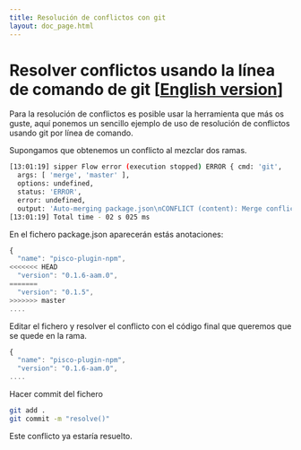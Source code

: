 ```yaml
---
title: Resolución de conflictos con git
layout: doc_page.html
---
```


# Resolver conflictos usando la línea de comando de git [[English version](../../../en/users/guides/050conflicts.html)]

Para la resolución de conflictos es posible usar la herramienta que más os guste, aquí ponemos un sencillo ejemplo de uso de resolución de conflictos usando git por línea de comando.

Supongamos que obtenemos un conflicto al mezclar dos ramas.

```bash
[13:01:19] sipper Flow error (execution stopped) ERROR { cmd: 'git',
  args: [ 'merge', 'master' ],
  options: undefined,
  status: 'ERROR',
  error: undefined,
  output: 'Auto-merging package.json\nCONFLICT (content): Merge conflict in package.json\nAutomatic merge failed; fix conflicts and then commit the result.\n' }
[13:01:19] Total time - 02 s 025 ms
```

En el fichero package.json aparecerán estás anotaciones:

```javascript
{
  "name": "pisco-plugin-npm",
<<<<<<< HEAD
  "version": "0.1.6-aam.0",
=======
  "version": "0.1.5",
>>>>>>> master
....
```

Editar el fichero y resolver el conflicto con el código final que queremos que se quede en la rama.

```javascript
{
  "name": "pisco-plugin-npm",
  "version": "0.1.6-aam.0",
....
```

Hacer commit del fichero

```bash
git add .
git commit -m "resolve()"
```

Este conflicto ya estaría resuelto.